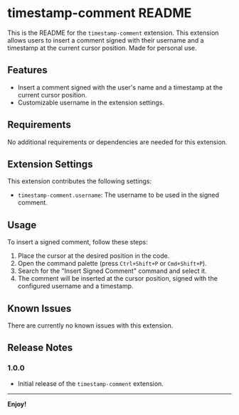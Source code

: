 # timestamp-comment README

This is the README for the `timestamp-comment` extension. This extension allows users to insert a comment signed with their username and a timestamp at the current cursor position. Made for personal use.

## Features

- Insert a comment signed with the user's name and a timestamp at the current cursor position.
- Customizable username in the extension settings.

## Requirements

No additional requirements or dependencies are needed for this extension.

## Extension Settings

This extension contributes the following settings:

- `timestamp-comment.username`: The username to be used in the signed comment.

## Usage

To insert a signed comment, follow these steps:

1. Place the cursor at the desired position in the code.
2. Open the command palette (press `Ctrl+Shift+P` or `Cmd+Shift+P`).
3. Search for the "Insert Signed Comment" command and select it.
4. The comment will be inserted at the cursor position, signed with the configured username and a timestamp.

## Known Issues

There are currently no known issues with this extension.

## Release Notes

### 1.0.0

- Initial release of the `timestamp-comment` extension.

---


**Enjoy!**
